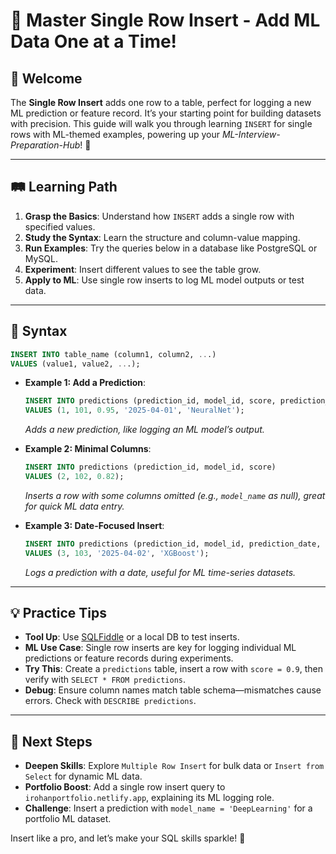 # 🎉 Master Single Row Insert - Add ML Data One at a Time!

## 🌟 Welcome

The **Single Row Insert** adds one row to a table, perfect for logging a new ML prediction or feature record. It’s your starting point for building datasets with precision. This guide will walk you through learning `INSERT` for single rows with ML-themed examples, powering up your *ML-Interview-Preparation-Hub*! 🚀

---

## 🛤️ Learning Path

1. **Grasp the Basics**: Understand how `INSERT` adds a single row with specified values.
2. **Study the Syntax**: Learn the structure and column-value mapping.
3. **Run Examples**: Try the queries below in a database like PostgreSQL or MySQL.
4. **Experiment**: Insert different values to see the table grow.
5. **Apply to ML**: Use single row inserts to log ML model outputs or test data.

---

## 📜 Syntax

```sql
INSERT INTO table_name (column1, column2, ...)
VALUES (value1, value2, ...);
```

- **Example 1: Add a Prediction**:
  ```sql
  INSERT INTO predictions (prediction_id, model_id, score, prediction_date, model_name)
  VALUES (1, 101, 0.95, '2025-04-01', 'NeuralNet');
  ```
  *Adds a new prediction, like logging an ML model’s output.*

- **Example 2: Minimal Columns**:
  ```sql
  INSERT INTO predictions (prediction_id, model_id, score)
  VALUES (2, 102, 0.82);
  ```
  *Inserts a row with some columns omitted (e.g., `model_name` as null), great for quick ML data entry.*

- **Example 3: Date-Focused Insert**:
  ```sql
  INSERT INTO predictions (prediction_id, model_id, prediction_date, model_name)
  VALUES (3, 103, '2025-04-02', 'XGBoost');
  ```
  *Logs a prediction with a date, useful for ML time-series datasets.*

---

## 💡 Practice Tips

- **Tool Up**: Use [SQLFiddle](http://sqlfiddle.com) or a local DB to test inserts.
- **ML Use Case**: Single row inserts are key for logging individual ML predictions or feature records during experiments.
- **Try This**: Create a `predictions` table, insert a row with `score = 0.9`, then verify with `SELECT * FROM predictions`.
- **Debug**: Ensure column names match table schema—mismatches cause errors. Check with `DESCRIBE predictions`.

---

## 🚀 Next Steps

- **Deepen Skills**: Explore `Multiple Row Insert` for bulk data or `Insert from Select` for dynamic ML data.
- **Portfolio Boost**: Add a single row insert query to `irohanportfolio.netlify.app`, explaining its ML logging role.
- **Challenge**: Insert a prediction with `model_name = 'DeepLearning'` for a portfolio ML dataset.

Insert like a pro, and let’s make your SQL skills sparkle! 🌟